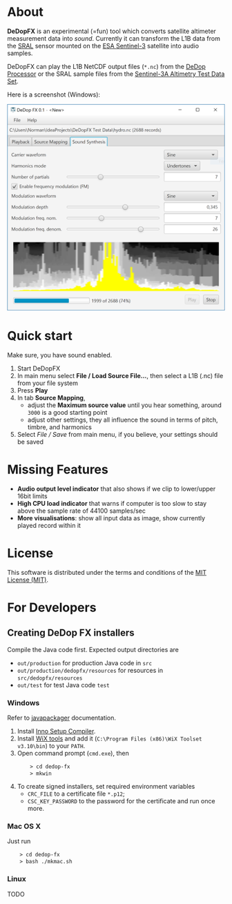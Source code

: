 # About

**DeDopFX** is an experimental (=fun) tool which converts satellite altimeter measurement data into *sound*. Currently it can transform the L1B data from the [SRAL](https://sentinel.esa.int/web/sentinel/missions/sentinel-3/instrument-payload/altimetry) 
sensor mounted on the [ESA Sentinel-3](http://www.esa.int/Our_Activities/Observing_the_Earth/Copernicus/Sentinel-3) satellite into 
audio samples. 

DeDopFX can play the L1B NetCDF output files (`*.nc`) from the [DeDop Processor](https://github.com/DeDop/dedop-core/releases) or the SRAL sample files from the [Sentinel-3A Altimetry Test Data Set](https://sentinel.esa.int/web/sentinel/user-guides/sentinel-3-altimetry/test-data-set). 

Here is a screenshot (Windows):

![DeDop FX Screenshot](https://github.com/DeDop/dedop-fx/blob/master/screenshot.png)


# Quick start

Make sure, you have sound enabled.

1. Start DeDopFX
2. In main menu select **File / Load Source File...**, then select a L1B (.nc) file from your file system
3. Press **Play**
4. In tab **Source Mapping**,
   - adjust the **Maximum source value** until you hear something, around `3000` is a good starting point
   - adjust other settings, they all influence the sound in terms of pitch, timbre, and harmonics
5. Select *File / Save* from main menu, if you believe, your settings should be saved 


# Missing Features

* **Audio output level indicator** that also shows if we clip to lower/upper 16bit limits
* **High CPU load indicator** that warns if computer is too slow to stay above the sample rate of 44100 samples/sec
* **More visualisations**: show all input data as image, show currently played record within it


# License

This software is distributed under the terms and conditions of the [MIT License (MIT)](https://opensource.org/licenses/MIT).


# For Developers

## Creating DeDop FX installers

Compile the Java code first. Expected output directories are 
* `out/production` for production Java code in `src`
* `out/production/dedopfx/resources` for resources in `src/dedopfx/resources`
* `out/test` for test Java code `test`

### Windows

Refer to [javapackager](http://docs.oracle.com/javase/8/docs/technotes/tools/unix/javapackager.html) documentation.

1. Install [Inno Setup Compiler](http://www.jrsoftware.org/isinfo.php).
2. Install [WiX tools](http://wixtoolset.org/) and add it (`C:\Program Files (x86)\WiX Toolset v3.10\bin`) to your `PATH`.
3. Open command prompt (`cmd.exe`), then
    ```
        > cd dedop-fx
        > mkwin
    ```
4. To create signed installers, set required environment variables 
    * `CRC_FILE` to a certificate file `*.p12`;
    * `CSC_KEY_PASSWORD` to the password for the certificate
    and run once more.

### Mac OS X

Just run

```
    > cd dedop-fx
    > bash ./mkmac.sh
```

### Linux
   
TODO



